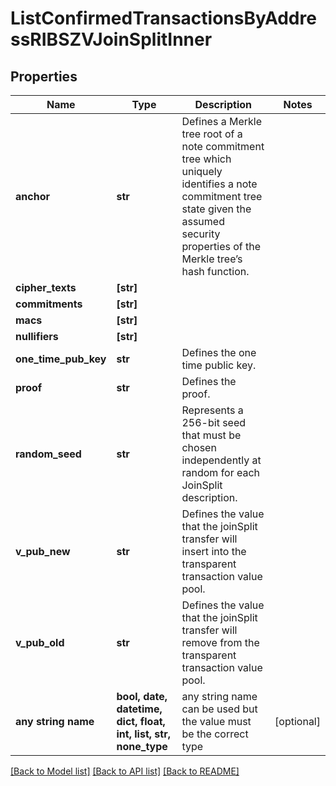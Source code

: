 # ListConfirmedTransactionsByAddressRIBSZVJoinSplitInner


## Properties
Name | Type | Description | Notes
------------ | ------------- | ------------- | -------------
**anchor** | **str** | Defines a Merkle tree root of a note commitment tree which uniquely identifies a note commitment tree state given the assumed security properties of the Merkle tree’s  hash function. | 
**cipher_texts** | **[str]** |  | 
**commitments** | **[str]** |  | 
**macs** | **[str]** |  | 
**nullifiers** | **[str]** |  | 
**one_time_pub_key** | **str** | Defines the one time public key. | 
**proof** | **str** | Defines the proof. | 
**random_seed** | **str** | Represents a 256-bit seed that must be chosen independently at random for each JoinSplit description. | 
**v_pub_new** | **str** | Defines the value that the joinSplit transfer will insert into the transparent transaction value pool. | 
**v_pub_old** | **str** | Defines the value that the joinSplit transfer will remove from the transparent transaction value pool. | 
**any string name** | **bool, date, datetime, dict, float, int, list, str, none_type** | any string name can be used but the value must be the correct type | [optional]

[[Back to Model list]](../README.md#documentation-for-models) [[Back to API list]](../README.md#documentation-for-api-endpoints) [[Back to README]](../README.md)


